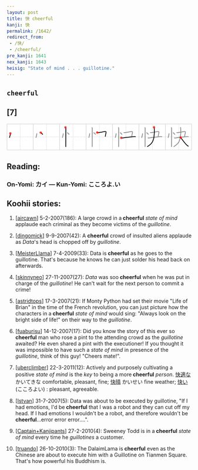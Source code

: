 ```yaml
---
layout: post
title: 快 cheerful
kanji: 快
permalink: /1642/
redirect_from:
 - /快/
 - /cheerful/
pre_kanji: 1641
nex_kanji: 1643
heisig: "State of mind . . . guillotine."
---
```


## `cheerful`

## [7]

<div class="stroke"><img src="../images/E5BFAB.png" /></div>

## Reading:

### On-Yomi: カイ &mdash; Kun-Yomi: こころよ.い

## Koohii stories:

1) [<a href="http://kanji.koohii.com/profile/aircawn">aircawn</a>] 5-2-2007(186): A large crowd in a<strong> cheerful</strong> <em>state of mind</em> applaude each criminal as they become victims of the <em>guillotine</em>. 

2) [<a href="http://kanji.koohii.com/profile/dingomick">dingomick</a>] 9-9-2007(42): A <strong>cheerful</strong> crowd of insulted aliens applaude as <em>Data</em>&#039;s head is chopped off by <em>guillotine</em>. 

3) [<a href="http://kanji.koohii.com/profile/MeisterLlama">MeisterLlama</a>] 7-4-2009(33): Data is<strong> cheerful</strong> as he goes to the guillotine. That&#039;s because he knows he can just solder his head back on afterwards. 

4) [<a href="http://kanji.koohii.com/profile/skinnyneo">skinnyneo</a>] 27-11-2007(27): <em>Data</em> was soo<strong> cheerful</strong> when he was put in charge of the <em>guillotine</em>! He can&#039;t wait for the next person to commit a crime! 

5) [<a href="http://kanji.koohii.com/profile/astridtops">astridtops</a>] 17-3-2007(21): If Monty Python had set their movie &quot;Life of Brian&quot; in the time of the French revolution, you can just picture how the characters in a<strong> cheerful</strong> <em>state of mind</em> would sing: &quot;Always look on the bright side of life!&quot; on their way to the <em>guillotine</em>. 

6) [<a href="http://kanji.koohii.com/profile/fuaburisu">fuaburisu</a>] 14-12-2007(17): Did you know the story of this ever so<strong> cheerful</strong> man who rose a pint to the attending crowd as the <em>guillotine</em> awaited? He even shared a pint with the executioner! If you thought it was impossible to have such a <em>state of mind</em> in presence of the <em>guillotine</em>, think of this guy! &quot;Cheers mate!&quot;. 

7) [<a href="http://kanji.koohii.com/profile/uberclimber">uberclimber</a>] 22-3-2011(12): Actively and purposely cultivating a positive <em>state of mind</em> is the <em>key</em> to being a more<strong> cheerful</strong> <em>person</em>.   <a href="http://jisho.org/kanji/details/快適な">快適な</a>   かいてきな comfortable, pleasant, fine;   <a href="http://jisho.org/kanji/details/快晴">快晴</a>   かいせい fine weather;   <a href="http://jisho.org/kanji/details/快い">快い</a>   (こころよい) : pleasant, agreeable. 

8) [<a href="http://kanji.koohii.com/profile/Istvan">Istvan</a>] 31-7-2007(5): Data was about to be executed by guillotine, &quot;If I had emotions, I&#039;d be<strong> cheerful</strong> that I was a robot and they can cut off my head. If I had emotions I wouldn&#039;t be a robot, and therefore wouldn&#039;t be<strong> cheerful</strong>...error error error....&quot;. 

9) [<a href="http://kanji.koohii.com/profile/Captain+Kanjipants">Captain+Kanjipants</a>] 27-2-2010(4): Sweeney Todd is in a<strong> cheerful</strong> <em>state of mind</em> every time he <em>guillotines</em> a customer. 

10) [<a href="http://kanji.koohii.com/profile/truando">truando</a>] 26-10-2010(3): The DalaimLama is<strong> cheerful</strong> even as the Chinese are about to execute him with a Guillotine on Tianmen Square. That&#039;s how powerful his Buddhism is. 
